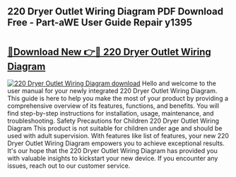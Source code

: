 ## 220 Dryer Outlet Wiring Diagram PDF Download Free - Part-aWE User Guide Repair y1395

# <h2><a href="http://dfj5cm1.blite.top/?on=220+Dryer+Outlet+Wiring+Diagram">🔗Download New 👉🔴 220 Dryer Outlet Wiring Diagram</a></h2>

[![220 Dryer Outlet Wiring Diagram download](https://i.imgur.com/lujVjoI.png)](http://dfj5cm1.blite.top/?on=220+Dryer+Outlet+Wiring+Diagram)
Hello and welcome to the user manual for your newly integrated 220 Dryer Outlet Wiring Diagram. This guide is here to help you make the most of your product by providing a comprehensive overview of its features, functions, and benefits. You will find step-by-step instructions for installation, usage, maintenance, and troubleshooting. Safety Precautions for Children 220 Dryer Outlet Wiring Diagram This product is not suitable for children under age and should be used with adult supervision. With features like list of features, your new 220 Dryer Outlet Wiring Diagram empowers you to achieve exceptional results. It's our hope that the 220 Dryer Outlet Wiring Diagram has provided you with valuable insights to kickstart your new device. If you encounter any issues, reach out to our customer service.

